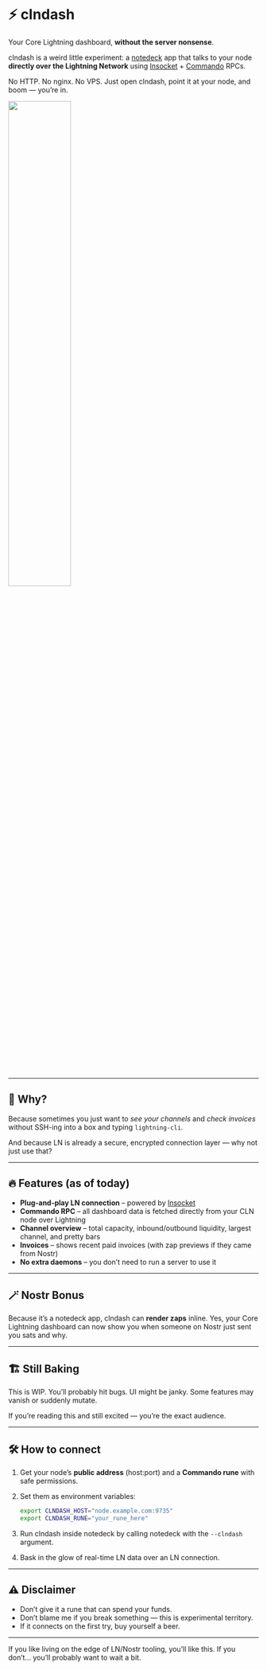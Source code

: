 # ⚡ clndash

Your Core Lightning dashboard, **without the server nonsense**.

clndash is a weird little experiment: a [notedeck][notedeck] app that talks to your node **directly over the Lightning Network** using [lnsocket][lnsocket] + [Commando][commando] RPCs.

No HTTP. No nginx. No VPS.
Just open clndash, point it at your node, and boom — you’re in.

<img src="https://jb55.com/s/476285c50d06c3ce.png" width="50%" />

---

## 🤯 Why?

Because sometimes you just want to *see your channels* and *check invoices* without SSH-ing into a box and typing `lightning-cli`.

And because LN is already a secure, encrypted connection layer — why not just use that?

---

## 🔥 Features (as of today)

* **Plug-and-play LN connection** – powered by [lnsocket][lnsocket]
* **Commando RPC** – all dashboard data is fetched directly from your CLN node over Lightning
* **Channel overview** – total capacity, inbound/outbound liquidity, largest channel, and pretty bars
* **Invoices** – shows recent paid invoices (with zap previews if they came from Nostr)
* **No extra daemons** – you don’t need to run a server to use it

---

## 🪄 Nostr Bonus

Because it’s a notedeck app, clndash can **render zaps** inline.
Yes, your Core Lightning dashboard can now show you when someone on Nostr just sent you sats and why.

---

## 🏗 Still Baking

This is WIP.
You’ll probably hit bugs. UI might be janky. Some features may vanish or suddenly mutate.

If you’re reading this and still excited — you’re the exact audience.

---

## 🛠 How to connect

1. Get your node’s **public address** (host\:port) and a **Commando rune** with safe permissions.
2. Set them as environment variables:

   ```bash
   export CLNDASH_HOST="node.example.com:9735"
   export CLNDASH_RUNE="your_rune_here"
   ```
3. Run clndash inside notedeck by calling notedeck with the `--clndash` argument.
4. Bask in the glow of real-time LN data over an LN connection.

---

## ⚠️ Disclaimer

* Don’t give it a rune that can spend your funds.
* Don’t blame me if you break something — this is experimental territory.
* If it connects on the first try, buy yourself a beer.

---

If you like living on the edge of LN/Nostr tooling, you’ll like this.
If you don’t… you’ll probably want to wait a bit.


[commando]: https://docs.corelightning.org/reference/commando
[lnsocket]: https://github.com/jb55/lnsocket-rs
[notedeck]: https://github.com/damus-io/notedeck
